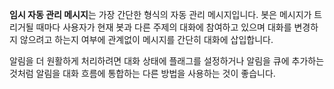 **임시 자동 관리 메시지**는 가장 간단한 형식의 자동 관리 메시지입니다.
봇은 메시지가 트리거될 때마다 사용자가 현재 봇과 다른 주제의 대화에 참여하고 있으며 대화를 변경하지 않으려고 하는지 여부에 관계없이 메시지를 간단히 대화에 삽입합니다.

알림을 더 원활하게 처리하려면 대화 상태에 플래그를 설정하거나 알림을 큐에 추가하는 것처럼 알림을 대화 흐름에 통합하는 다른 방법을 사용하는 것이 좋습니다.

<!--Snip
A **dialog-based proactive message** is more complex than an ad hoc proactive message. 
Before it can inject this type of proactive message into the conversation, 
the bot must identify the context of the existing conversation and decide how (or if)
it will resume that conversation after the message interrupts. 

For example, consider a bot that needs to initiate a survey at a given point in time. 
When that time arrives, the bot stops the existing conversation with the user and 
redirects the user to a `SurveyDialog`. 
The `SurveyDialog` is added to the top of the dialog stack and takes control of the conversation. 
When the user finishes all required tasks at the `SurveyDialog`, the `SurveyDialog` closes,
 returning control to the previous dialog, where the user can continue with the prior topic of conversation.

A dialog-based proactive message is more than just simple notification. 
In sending the notification, the bot changes the topic of the existing conversation. 
It then must decide whether to resume that conversation later, or to abandon that conversation altogether by resetting the dialog stack. 
/Snip-->